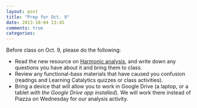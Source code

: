 ```yaml
---
layout: post
title: "Prep for Oct. 9"
date: 2013-10-04 13:45
comments: true
categories: 
---
```


Before class on Oct. 9, please do the following:

- Read the new resource on [Harmonic analysis](http://kris.shaffermusic.com/harmonicAnalysis.html), and write down any questions you have about it and bring them to class.  
- Review any functional-bass materials that have caused you confusion (readngs and Learning Catalytics quizzes or class activities).  
- Bring a device that will allow you to work in Google Drive (a laptop, or a tablet *with the Google Drive app installed*). We will work there instead of Piazza on Wednesday for our analysis activity.